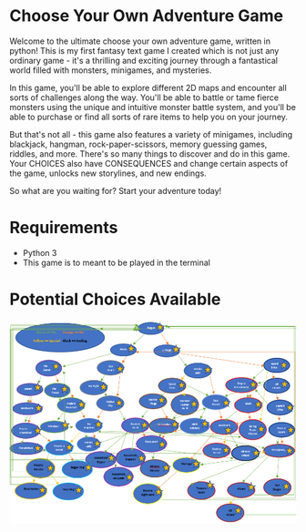 # Choose Your Own Adventure Game

Welcome to the ultimate choose your own adventure game, written in python! This is my first fantasy text game I created which is not just any ordinary game - it's a thrilling and exciting journey through a fantastical world filled with monsters, minigames, and mysteries.

In this game, you'll be able to explore different 2D maps and encounter all sorts of challenges along the way. You'll be able to battle or tame fierce monsters using the unique and intuitive monster battle system, and you'll be able to purchase or find all sorts of rare items to help you on your journey.

But that's not all - this game also features a variety of minigames, including blackjack, hangman, rock-paper-scissors, memory guessing games, riddles, and more. There's so many things to discover and do in this game. Your CHOICES also have CONSEQUENCES and change certain aspects of the game, unlocks new storylines, and new endings.

So what are you waiting for? Start your adventure today!

# Requirements

- Python 3
- This game is to meant to be played in the terminal

# Potential Choices Available

![Choices Tree](Resources/images/choice_tree.png)
